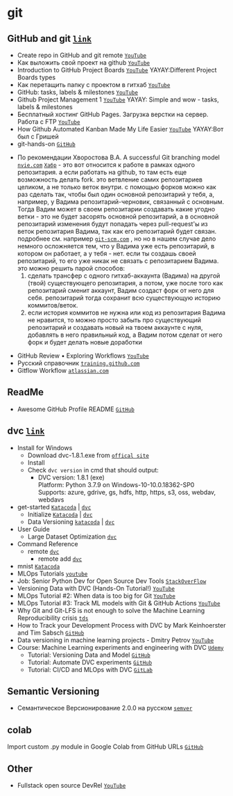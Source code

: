 # git
## GitHub and git [`link`](https://git-scm.com)
- Create repo in GitHub and git remote  [`YouTube`](https://youtu.be/kLKBcPonMYw?t=675)
- Как выложить свой проект на github [`YouTube`](https://youtu.be/CUDgSbaYGx4)
- Introduction to GitHub Project Boards [`YouTube`](https://youtu.be/idZyqNIrt84) YAYAY:Different Project Boards types
- Как перетащить папку с проектом в гитхаб [`YouTube`](https://youtu.be/mGLVGBBmqIc)
- GitHub: tasks, labels & milestones [`YouTube`](https://youtu.be/ukYSRu4k0gs)
- Github Project Management 1 [`YouTube`](https://youtu.be/RXEy6CFu9Hk) YAYAY: Simple and wow - tasks, labels & milestones
- Бесплатный хостинг GitHub Pages. Загрузка верстки на сервер. Работа с FTP [`YouTube`](https://youtu.be/84cyW2R9WWo)
- How Github Automated Kanban Made My Life Easier [`YouTube`](https://youtu.be/qRdht9CS_No) YAYAY:Вот был с Гришей
- git-hands-on [`GitHub`](https://github.com/dahlbyk/git-hands-on)
+ По рекомендации Хворостова В.А. A successful Git branching model [`nvie.com`](https://nvie.com/posts/a-successful-git-branching-model/) [`Хабр`](https://habr.com/ru/post/106912/) - это вот относится к работе в рамках одного репозитария. а если работать на github, то там есть еще возможность делать fork. это ветвление самих репозитариев целиком, а не только веток внутри. с помощью форков можно как раз сделать так, чтобы был один основной репозитарий у тебя, а, например, у Вадима репозитарий-черновик, связанный с основным. Тогда Вадим может в своем репозитарии создавать какие угодно ветки - это не будет засорять основной репозитарий, а в основной репозитарий изменения будут попадать через pull-request'ы из веток репозитария Вадима, так как его репозитарий будет связан. подробнее см. например [`git-scm.com`](https://git-scm.com/book/ru/v2/GitHub-Внесение-собственного-вклада-в-проекты) , но но в нашем случае дело немного осложняется тем, что у Вадима уже есть репозитарий, в котором он работает, а у тебя - нет. если ты создашь своей репозитарий, то его уже никак не связать с репозитарием Вадима. это можно решить парой способов:
  1. сделать трансфер с одного гитхаб-аккаунта (Вадима) на другой (твой) существующего репозитария, а потом, уже после того как репозитарий сменит аккаунт, Вадим создаст форк от него для себя. репозитарий тогда сохранит всю существующую историю коммитов/веток.
  2. если история коммитов не нужна или код из репозитария Вадима не нравится, то можно просто забыть про существующий репозитарий и создавать новый на твоем аккаунте с нуля, добавлять в него правильный код, а Вадим потом сделат от него форк и будет делать новые доработки
- GitHub Review • Exploring Workflows [`YouTube`](https://youtu.be/EwWZbyjDs9c)
- Русский справочник [`training.github.com`](https://training.github.com/downloads/ru/github-git-cheat-sheet/)
- Gitflow Workflow [`atlassian.com`](https://www.atlassian.com/git/tutorials/comparing-workflows/gitflow-workflow)

## ReadMe
- Awesome GitHub Profile README [`GitHub`](https://github.com/abhisheknaiidu/awesome-github-profile-readme)

## dvc [`link`](https://www.dvc.org)
- Install for Windows 
  - Download dvc-1.8.1.exe from [`offical site`](https://dvc.org/)
  - Install
  - Check `dvc version` in cmd that should output:
    - DVC version: 1.8.1 (exe)  
      Platform: Python 3.7.9 on Windows-10-10.0.18362-SP0  
      Supports: azure, gdrive, gs, hdfs, http, https, s3, oss, webdav, webdavs
- get-started [`Katacoda`](https://katacoda.com/dvc/courses/get-started) | [`dvc`](https://dvc.org/doc/start)
  - Initialize [`Katacoda`](https://katacoda.com/dvc/courses/get-started) | [`dvc`](https://dvc.org/doc/start)
  - Data Versioning [`katacoda`](https://katacoda.com/dvc/courses/get-started/versioning) | [`dvc`](https://dvc.org/doc/start/data-versioning)
- User Guide
  - Large Dataset Optimization [`dvc`](https://dvc.org/doc/user-guide/large-dataset-optimization)
- Command Reference
  - remote [`dvc`](https://dvc.org/doc/command-reference/remote)
    - remote add [`dvc`](https://dvc.org/doc/command-reference/remote/add)
- mnist [`Katacoda`](https://katacoda.com/dvc/courses/tutorials/mnist)
- MLOps Tutorials [`youtube`](https://www.youtube.com/playlist?list=PL7WG7YrwYcnDBDuCkFbcyjnZQrdskFsBz)
- Job: Senior Python Dev for Open Source Dev Tools [`StackOverFlow`](https://stackoverflow.com/jobs/446359/senior-python-dev-for-open-source-dev-tools-iterative-inc)
- Versioning Data with DVC (Hands-On Tutorial!) [`YouTube`](https://youtu.be/kLKBcPonMYw)
- MLOps Tutorial #2: When data is too big for Git [`YouTube`](https://youtu.be/kZKAuShWF0s) 
- MLOps Tutorial #3: Track ML models with Git & GitHub Actions [`YouTube`](https://youtu.be/xPncjKH6SPk)
- Why Git and Git-LFS is not enough to solve the Machine Learning Reproducibility crisis [`tds`](https://towardsdatascience.com/why-git-and-git-lfs-is-not-enough-to-solve-the-machine-learning-reproducibility-crisis-f733b49e96e8)
- How to Track your Development Process with DVC by Mark Keinhoerster and Tim Sabsch [`GitHub`](https://youtu.be/oF0qk3Q7g4E)
- Data versioning in machine learning projects - Dmitry Petrov [`YouTube`](https://youtu.be/BneW7jgB298)
- Course: Machine Learning experiments and engineering with DVC [`Udemy`](https://www.udemy.com/course/machine-learning-experiments-and-engineering-with-dvc/)
  - Tutorial: Versioning Data and Model [`GitHub`](https://github.com/mlrepa/dvc-2-data-versioning/blob/master/dvc-2-data-versioning.ipynb)
  - Tutorial: Automate DVC experiments [`GitHub`](https://github.com/mlrepa/dvc-3-automate-experiments)
  - Tutorial: CI/CD and MLOps with DVC [`GitLab`](https://gitlab.com/mlrepa/course-dvc-mlops/dvc-4-ci-mlops)
 

## Semantic Versioning
+ Семантическое Версионирование 2.0.0 на русском [`semver`](https://semver.org/lang/ru/)

## colab
Import custom .py module in Google Colab from GitHub URLs [`GitHub`](https://changhsinlee.com/colab-import-python/)

## Other
- Fullstack open source DevRel [`YouTube`](https://www.youtube.com/c/eddiejaoude/videos)
